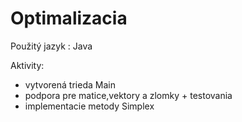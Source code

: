 # Optimalizacia

Použitý jazyk : Java

Aktivity:

- vytvorená trieda Main
- podpora pre matice,vektory a zlomky + testovania
- implementacie metody Simplex
